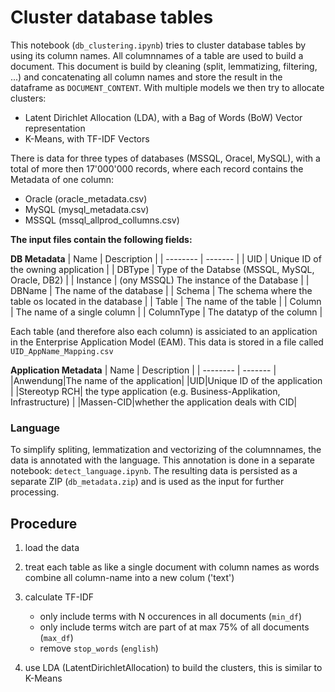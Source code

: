 # Cluster database tables

This notebook (`db_clustering.ipynb`) tries to cluster database tables by using its column names. 
All columnnames of a table are used to build a document.
This document is build by cleaning (split, lemmatizing, filtering, ...) and concatenating all column names and store the result in the dataframe as `DOCUMENT_CONTENT`.
With multiple models we then try to allocate clusters:

- Latent Dirichlet Allocation (LDA), with a Bag of Words (BoW) Vector representation
- K-Means, with TF-IDF Vectors

There is data for three types of databases (MSSQL, Oracel, MySQL), with a total of more then 17'000'000 records, where each record contains the Metadata of one column:

- Oracle (oracle_metadata.csv)
- MySQL (mysql_metadata.csv)
- MSSQL (mssql_allprod_collumns.csv)

__The input files contain the following fields:__

__DB Metadata__
| Name    | Description |
| -------- | ------- |
| UID  | Unique ID of the owning application    |
| DBType | Type of the Databse (MSSQL, MySQL, Oracle, DB2)     |
| Instance    | (ony MSSQL) The instance of the Database |
| DBName | The name of the database |
| Schema | The schema where the table os located in the database |
| Table | The name of the table |
| Column | The name of a single column |
| ColumnType | The datatyp of the column |

Each table (and therefore also each column) is assiciated to an application in the Enterprise Application Model (EAM). This data is stored in a file called `UID_AppName_Mapping.csv`

__Application Metadata__
| Name    | Description |
| -------- | ------- |
|Anwendung|The name of the application|
|UID|Unique ID of the application    |
|Stereotyp RCH| the type application (e.g. Business-Applikation, Infrastructure) |
|Massen-CID|whether the application deals with CID|

### Language

To simplify spliting, lemmatization and vectorizing of the columnnames, the data is annotated with the language. 
This annotation is done in a separate notebook: `detect_language.ipynb`.
The resulting data is persisted as a separate ZIP (`db_metadata.zip`) and is used as the input for further processing.


## Procedure
1. load the data
1. treat each table as like a single document with column names as words 
    combine all column-name into a new colum ('text')
1. calculate TF-IDF

   - only include terms with N occurences in all documents (`min_df`)
   - only include terms witch are part of at max 75% of all documents (`max_df`)
   - remove `stop_words` (`english`)
1. use LDA (LatentDirichletAllocation) to build the clusters, this is similar to K-Means
